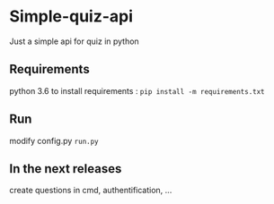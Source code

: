 # Simple-quiz-api
Just a simple api for quiz in python

## Requirements
python 3.6
to install requirements : 
```pip install -m requirements.txt```
## Run
modify config.py
```run.py```

## In the next releases
create questions in cmd, authentification, ... 
